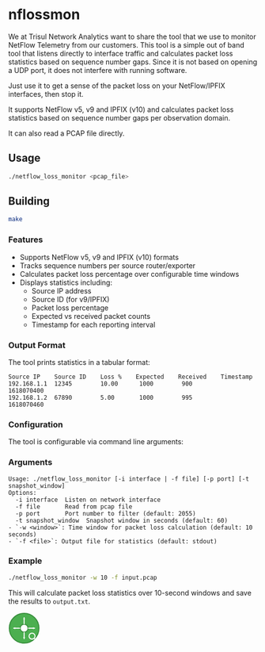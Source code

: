 # nflossmon

We at Trisul Network Analytics want to share the tool that we use to monitor NetFlow Telemetry from our customers. This tool is a simple out of band tool that listens directly to interface traffic and calculates packet loss statistics based on sequence number gaps. Since it is not based on opening a UDP port, it does not interfere with running software. 

Just use it to get a sense of the packet loss on your NetFlow/IPFIX interfaces, then stop it. 


It supports NetFlow v5, v9 and IPFIX (v10)  and calculates packet loss statistics based on sequence number gaps per observation domain. 

It can also read a PCAP file directly. 


## Usage

```bash
./netflow_loss_monitor <pcap_file>
```

## Building

```bash
make
```

### Features

- Supports NetFlow v5, v9 and IPFIX (v10) formats
- Tracks sequence numbers per source router/exporter
- Calculates packet loss percentage over configurable time windows
- Displays statistics including:
  - Source IP address
  - Source ID (for v9/IPFIX)
  - Packet loss percentage
  - Expected vs received packet counts
  - Timestamp for each reporting interval

### Output Format

The tool prints statistics in a tabular format:

```
Source IP    Source ID    Loss %    Expected    Received    Timestamp
192.168.1.1  12345        10.00      1000        900         1618070400
192.168.1.2  67890        5.00       1000        995         1618070460
```

### Configuration

The tool is configurable via command line arguments:


### Arguments

```
Usage: ./netflow_loss_monitor [-i interface | -f file] [-p port] [-t snapshot_window]
Options:
  -i interface  Listen on network interface
  -f file       Read from pcap file
  -p port       Port number to filter (default: 2055)
  -t snapshot_window  Snapshot window in seconds (default: 60)
- `-w <window>`: Time window for packet loss calculation (default: 10 seconds)
- `-f <file>`: Output file for statistics (default: stdout)
```

### Example

```bash
./netflow_loss_monitor -w 10 -f input.pcap
```

This will calculate packet loss statistics over 10-second windows and save the results to `output.txt`.

<svg width="64" height="64" viewBox="0 0 64 64" xmlns="http://www.w3.org/2000/svg">
  <!-- Background Circle -->
  <circle cx="32" cy="32" r="30" fill="#4CAF50" stroke="#388E3C" stroke-width="2"/>

  <!-- Network Node -->
  <circle cx="32" cy="32" r="8" fill="#FFFFFF" stroke="#388E3C" stroke-width="2"/>

  <!-- Flow Lines -->
  <line x1="32" y1="10" x2="32" y2="24" stroke="#FFFFFF" stroke-width="2" />
  <line x1="32" y1="40" x2="32" y2="54" stroke="#FFFFFF" stroke-width="2" />
  <line x1="10" y1="32" x2="24" y2="32" stroke="#FFFFFF" stroke-width="2" />
  <line x1="40" y1="32" x2="54" y2="32" stroke="#FFFFFF" stroke-width="2" />

  <!-- Arrows -->
  <polygon points="32,10 30,14 34,14" fill="#FFFFFF" />
  <polygon points="32,54 30,50 34,50" fill="#FFFFFF" />
  <polygon points="10,32 14,30 14,34" fill="#FFFFFF" />
  <polygon points="54,32 50,30 50,34" fill="#FFFFFF" />

  <!-- Magnifying Glass -->
  <circle cx="48" cy="48" r="6" fill="none" stroke="#FFFFFF" stroke-width="2"/>
  <line x1="52" y1="52" x2="58" y2="58" stroke="#FFFFFF" stroke-width="2"/>
</svg>
